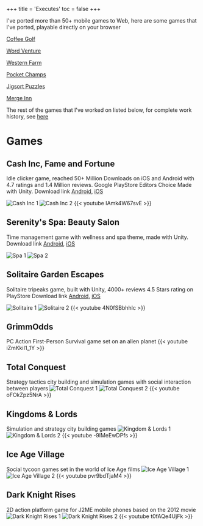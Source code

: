 +++
title = 'Executes'
toc = false
+++

I've ported more than 50+ mobile games to Web, here are some games that I've ported, playable directly on your browser

[Coffee Golf](/games/coffee-golf/game.html)

[Word Venture](/games/word-venture/game.html)

[Western Farm](/games/western-farm/game.html)

[Pocket Champs](/games/pocket-champs/game.html)

[Jigsort Puzzles](/games/jigsort-puzzles/game.html)

[Merge Inn](/games/merge-inn/game.html)


The rest of the games that I've worked on listed below, for complete work history, see [here](https://drive.google.com/file/d/1ODyvAy7Hbshpp3kWC9cnYE0UBE5To3Jn/view?usp=sharing)

# Games
## Cash Inc, Fame and Fortune

Idle clicker game, reached 50+ Million Downloads on iOS and Android with 4.7 ratings and 1.4 Million reviews. Google PlayStore Editors Choice
Made with Unity. Download link [Android](https://play.google.com/store/apps/details?id=com.alegrium.cong2&hl=en), [iOS](https://apps.apple.com/us/app/cash-inc-fame-fortune-game/id1270598321)

![Cash Inc 1](/cashinc1.png)
![Cash Inc 2](/cashinc2.png)
{{< youtube IAmk4W67svE >}}

## Serenity's Spa: Beauty Salon
Time management game with wellness and spa theme, made with Unity. Download link [Android](https://play.google.com/store/apps/details?id=co.gxgames.spa&hl=en_US), [iOS](https://apps.apple.com/us/app/serenitys-spa-beauty-salon/id6446709410)

![Spa 1](/spa1.png)
![Spa 2](/spa2.png)

## Solitaire Garden Escapes	
Solitaire tripeaks game, built with Unity, 4000+ reviews 4.5 Stars rating on PlayStore Download link [Android](https://play.google.com/store/apps/details?id=com.pyoko.solitaire&hl=en&gl=US), [iOS](https://apps.apple.com/id/app/solitaire-garden-escapes/id1498572588)

![Solitaire 1](/solitaire1.png)
![Solitaire 2](/solitaire2.png)
{{< youtube 4N0fSBbhhlc >}}
 
## GrimmOdds
PC Action First-Person Survival game set on an alien planet
{{< youtube iZmKkiI1_1Y >}}

## Total Conquest
Strategy tactics city building and simulation games with social interaction between players
![Total Conquest 1](/totalconquest1.png)
![Total Conquest 2](/totalconquest2.png)
{{< youtube oFOkZpz5NrA >}}

## Kingdoms & Lords 	
Simulation and strategy city building games
![Kingdom & Lords 1](/kingdomlords1.png)
![Kingdom & Lords 2](/kingdomlords2.png)
{{< youtube -9lMeEwDPfs >}}

## Ice Age Village 	
Social tycoon games set in the world of Ice Age films
![Ice Age Village 1](/iceagevillage1.png)
![Ice Age Village 2](/iceagevillage2.png)
{{< youtube pvr9bdTjaM4 >}}

## Dark Knight Rises 	
2D action platform game for J2ME mobile phones based on the 2012 movie 
![Dark Knight Rises 1](/darkknightrises1.png)
![Dark Knight Rises 2](/darkknightrises2.png)
{{< youtube t0fAQe4UjFk >}}
